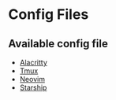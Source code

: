 # Config Files

## Available config file
* [Alacritty](alacritty)
* [Tmux](tmux)
* [Neovim](nvim)
* [Starship](starship.toml)
